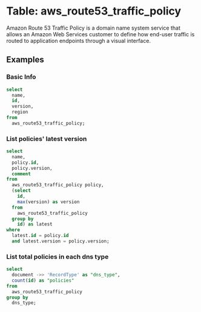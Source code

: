 # Table: aws_route53_traffic_policy

Amazon Route 53 Traffic Policy is a domain name system service that allows an Amazon Web Services customer to define how end-user traffic is routed to application endpoints through a visual interface.

## Examples

### Basic Info

```sql
select
  name,
  id,
  version,
  region
from 
  aws_route53_traffic_policy;
```

### List policies' latest version

```sql
select 
  name,
  policy.id,
  policy.version, 
  comment 
from 
  aws_route53_traffic_policy policy,
  (select
    id,
    max(version) as version
  from 
    aws_route53_traffic_policy 
  group by 
    id) as latest
where 
  latest.id = policy.id 
  and latest.version = policy.version;
```

### List total policies in each dns type

```sql
select
  document ->> 'RecordType' as "dns_type",
  count(id) as "policies"
from
  aws_route53_traffic_policy
group by 
  dns_type;
```